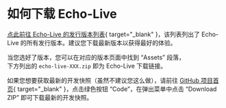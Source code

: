 # 如何下载 Echo-Live

[点此前往 Echo-Live 的发行版本列表](https://github.com/sheep-realms/Echo-Live/releases){ target="_blank" }，该列表列出了 Echo-Live 的所有发行版本。建议您下载最新版本以获得最好的体验。

当您选好了版本，您可以在对应的版本页面中找到 “Assets” 段落，<br>下方列出的 `echo-live-XXX.zip` 即为 Echo-Live 下载链接。

如果您想要获取最新的开发快照（虽然不建议您这么做），请前往 [GitHub 项目首页](https://github.com/sheep-realms/Echo-Live){ target="_blank" }，点击绿色按钮 “Code”，在弹出菜单中点击 “Download ZIP” 即可下载最新的开发快照。